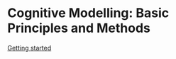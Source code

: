 # Cognitive Modelling: Basic Principles and Methods

[Getting started](getting-started-with-jupyter.md)
